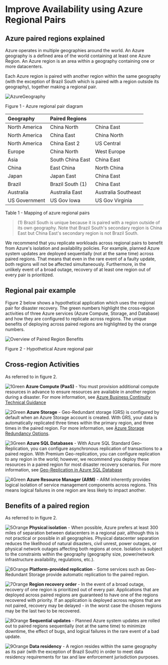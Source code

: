 <properties
	pageTitle="Improve Business Continuity with Azure Regional Pairs"
	description="Use Regional pairs to keep applications resilient during data center failures."
	services="multiple"
	documentationCenter=""
	authors="rboucher"
	manager="jwhit"
	editor="tysonn"/>

<tags
	ms.service="backup"
	ms.date="09/16/2015"
	wacn.date=""/>

# Improve Availability using Azure Regional Pairs

## Azure paired regions explained

Azure operates in multiple geographies around the world. An Azure geography is a defined area of the world containing at least one Azure Region. An Azure region is an area within a geography containing one or more datacenters.

Each Azure region is paired with another region within the same geography (with the exception of Brazil South which is paired with a region outside its geography), together making a regional pair.


![AzureGeography](./media/best-practices-availability-paired-regions/GeoRegionDataCenter.png)

Figure 1 - Azure regional pair diagram



| Geography     |  Paired Regions  |                  |
| :-------------| :-------------   | :-------------   |
| North America | China North | China East |
| North America | China East          | China North          |
| North America | China East 2        | US Central       |
| Europe        | China North     | West Europe      |
| Asia          | South China East  | China East        |
| China         | East China       | North China      |
| Japan         | Japan East       | China East       |
| Brazil        | Brazil South (1) | China East |
| Australia     | Australia East   | Australia Southeast|
| US Government | US Gov Iowa      | US Gov Virginia  |

Table 1 - Mapping of azure regional pairs

> (1) Brazil South is unique because it is paired with a region outside of its own geography. Note that Brazil South's secondary region is China East but China East's secondary region is not Brazil South.

We recommend that you replicate workloads across regional pairs to benefit from Azure's isolation and availability policies. For example, planned Azure system updates are deployed sequentially (not at the same time) across paired regions. That means that even in the rare event of a faulty update, both regions will not be affected simultaneously. Furthermore, in the unlikely event of a broad outage, recovery of at least one region out of every pair is prioritized.

## Regional pair example
Figure 2 below shows a hypothetical application which uses the regional pair for disaster recovery. The green numbers highlight the cross-region activities of three Azure services (Azure Compute, Storage, and Database) and how they are configured to replicate across regions. The unique benefits of deploying across paired regions are highlighted by the orange numbers.


![Overview of Paired Region Benefits](./media/best-practices-availability-paired-regions/PairedRegionsOverview2.png)

Figure 2 - Hypothetical Azure regional pair

## Cross-region Activities
As referred to in figure 2.

![1Green](./media/best-practices-availability-paired-regions/1Green.png) **Azure Compute (PaaS)** - You must provision additional compute resources in advance to ensure resources are available in another region during a disaster. For more information, see [Azure Business Continuity Technical Guidance](https://msdn.microsoft.com/zh-cn/library/azure/hh873027.aspx)

![2Green](./media/best-practices-availability-paired-regions/2Green.png) **Azure Storage** - Geo-Redundant storage (GRS) is configured by default when an Azure Storage account is created. With GRS, your data is automatically replicated three times within the primary region, and three times in the paired region. For more information,  see [Azure Storage Redundancy Options](/documentation/articles/storage-redundancy).


![3Green](./media/best-practices-availability-paired-regions/3Green.png) **Azure SQL Databases** - With Azure SQL Standard Geo-Replication, you can configure asynchronous replication of transactions to a paired region. With Premium Geo-replication, you can configure replication to any region in the world; however, we recommend you deploy these resources in a paired region for most disaster recovery scenarios. For more information, see  [Geo-Replication in Azure SQL Database](https://msdn.microsoft.com/zh-cn/library/azure/dn783447.aspx)

![4Green](./media/best-practices-availability-paired-regions/4Green.png) **Azure Resource Manager (ARM)** - ARM inherently provides logical isolation of service management components across regions. This means logical failures in one region are less likely to impact another.

## Benefits of a paired region
As referred to in figure 2.  

![5Orange](./media/best-practices-availability-paired-regions/5Orange.png)
**Physical isolation** - When possible, Azure prefers at least 300 miles of separation between datacenters in a regional pair, although this is not practical or possible in all geographies. Physical datacenter separation reduces the likelihood of natural disasters, civil unrest, power outages, or physical network outages affecting both regions at once. Isolation is subject to the constraints within the geography (geography size, power/network infrastructure availability, regulations, etc.).  

![6Orange](./media/best-practices-availability-paired-regions/6Orange.png)
**Platform-provided replication** - Some services such as Geo-Redundant Storage provide automatic replication to the paired region.

![7Orange](./media/best-practices-availability-paired-regions/7Orange.png)
**Region recovery order** - In the event of a broad outage, recovery of one region is prioritized out of every pair. Applications that are deployed across paired regions are guaranteed to have one of the regions recovered with priority. If an application is deployed across regions that are not paired, recovery may be delayed - in the worst case the chosen regions may be the last two to be recovered.

![8Orange](./media/best-practices-availability-paired-regions/8Orange.png)
**Sequential updates** -  Planned Azure system updates are rolled out to paired regions sequentially (not at the same time) to minimize downtime, the effect of bugs, and logical failures in the rare event of a bad update.


![9Orange](./media/best-practices-availability-paired-regions/9Orange.png)
**Data residency** - A region resides within the same geography as its pair (with the exception of Brazil South) in order to meet data residency requirements for tax and law enforcement jurisdiction purposes.
